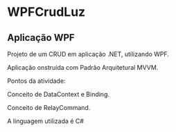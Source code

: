 # WPFCrudLuz

## Aplicação WPF

Projeto de um CRUD em aplicação .NET, utilizando WPF.

Aplicação onstruida com Padrão Arquitetural MVVM. 


Pontos da atividade: 

Conceito de DataContext e Binding.

Conceito de RelayCommand.


A linguagem utilizada é C#
